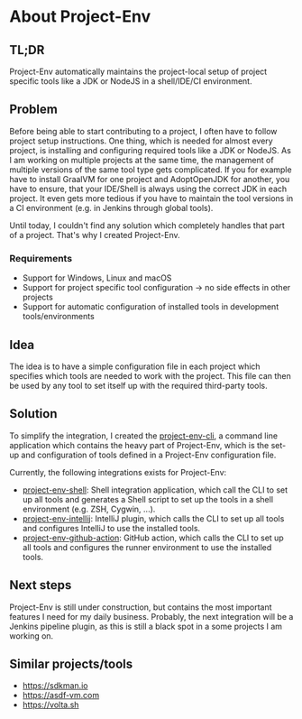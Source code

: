 # About Project-Env

## TL;DR
Project-Env automatically maintains the project-local setup of project specific tools like a JDK or NodeJS in a shell/IDE/CI environment.

## Problem

Before being able to start contributing to a project, I often have to follow project setup instructions. One thing, which is needed for almost every project, is installing and configuring required tools like a JDK or NodeJS. As I am working on multiple projects at the same time, the management of multiple versions of the same tool type gets complicated. If you for example have to install GraalVM for one project and AdoptOpenJDK for another, you have to ensure, that your IDE/Shell is always using the correct JDK in each project. It even gets more tedious if you have to maintain the tool versions in a CI environment (e.g. in Jenkins through global tools).

Until today, I couldn't find any solution which completely handles that part of a project. That's why I created Project-Env.

### Requirements
* Support for Windows, Linux and macOS
* Support for project specific tool configuration &#8594; no side effects in other projects
* Support for automatic configuration of installed tools in development tools/environments

## Idea

The idea is to have a simple configuration file in each project which specifies which tools are needed to work with the project. This file can then be used by any tool to set itself up with the required third-party tools.

## Solution

To simplify the integration, I created the [project-env-cli](https://github.com/Project-Env/project-env-cli), a command line application which contains the heavy part of Project-Env, which is the set-up and configuration of tools defined in a Project-Env configuration file.

Currently, the following integrations exists for Project-Env: 
* [project-env-shell](https://github.com/Project-Env/project-env-shell): Shell integration application, which call the CLI to set up all tools and generates a Shell script to set up the tools in a shell environment (e.g. ZSH, Cygwin, ...).
* [project-env-intellij](https://github.com/Project-Env/project-env-intellij-plugin): IntelliJ plugin, which calls the CLI to set up all tools and configures IntelliJ to use the installed tools.
* [project-env-github-action](https://github.com/Project-Env/project-env-github-action): GitHub action, which calls the CLI to set up all tools and configures the runner environment to use the installed tools.

## Next steps
Project-Env is still under construction, but contains the most important features I need for my daily business. Probably, the next integration will be a Jenkins pipeline plugin, as this is still a black spot in a some projects I am working on.

## Similar projects/tools
* https://sdkman.io
* https://asdf-vm.com
* https://volta.sh